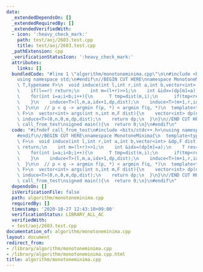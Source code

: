 ```yaml
---
data:
  _extendedDependsOn: []
  _extendedRequiredBy: []
  _extendedVerifiedWith:
  - icon: ':heavy_check_mark:'
    path: test/aoj/2603.test.cpp
    title: test/aoj/2603.test.cpp
  _pathExtension: cpp
  _verificationStatusIcon: ':heavy_check_mark:'
  attributes:
    links: []
  bundledCode: "#line 1 \"algorithm/monotoneminima.cpp\"\n\n#include <bits/stdc++.h>\n\
    using namespace std;\n#endif\n//BEGIN CUT HERE\nnamespace MonotoneMinima{\n  template<typename\
    \ T,typename F>\n  void induce(int l,int r,int a,int b,vector<int> &dp,F dist){\n\
    \    if(l==r) return;\n    int m=(l+r)>>1;\n    int &idx=(dp[m]=a);\n    T res=dist(m,idx);\n\
    \    for(int i=a;i<b;i++){\n      T tmp=dist(m,i);\n      if(tmp<res) res=tmp,idx=i;\n\
    \    }\n    induce<T>(l,m,a,idx+1,dp,dist);\n    induce<T>(m+1,r,idx,b,dp,dist);\n\
    \  }\n\n  // p < q -> argmin f(p, *) < argmin f(q, *)\n  template<typename T,typename\
    \ F>\n  vector<int> args(int n,int m,F dist){\n    vector<int> dp(n,-1);\n   \
    \ induce<T>(0,n,0,m,dp,dist);\n    return dp;\n  }\n}\n//END CUT HERE\n#ifndef\
    \ call_from_test\nsigned main(){\n  return 0;\n}\n#endif\n"
  code: "#ifndef call_from_test\n#include <bits/stdc++.h>\nusing namespace std;\n\
    #endif\n//BEGIN CUT HERE\nnamespace MonotoneMinima{\n  template<typename T,typename\
    \ F>\n  void induce(int l,int r,int a,int b,vector<int> &dp,F dist){\n    if(l==r)\
    \ return;\n    int m=(l+r)>>1;\n    int &idx=(dp[m]=a);\n    T res=dist(m,idx);\n\
    \    for(int i=a;i<b;i++){\n      T tmp=dist(m,i);\n      if(tmp<res) res=tmp,idx=i;\n\
    \    }\n    induce<T>(l,m,a,idx+1,dp,dist);\n    induce<T>(m+1,r,idx,b,dp,dist);\n\
    \  }\n\n  // p < q -> argmin f(p, *) < argmin f(q, *)\n  template<typename T,typename\
    \ F>\n  vector<int> args(int n,int m,F dist){\n    vector<int> dp(n,-1);\n   \
    \ induce<T>(0,n,0,m,dp,dist);\n    return dp;\n  }\n}\n//END CUT HERE\n#ifndef\
    \ call_from_test\nsigned main(){\n  return 0;\n}\n#endif\n"
  dependsOn: []
  isVerificationFile: false
  path: algorithm/monotoneminima.cpp
  requiredBy: []
  timestamp: '2020-10-27 12:43:10+09:00'
  verificationStatus: LIBRARY_ALL_AC
  verifiedWith:
  - test/aoj/2603.test.cpp
documentation_of: algorithm/monotoneminima.cpp
layout: document
redirect_from:
- /library/algorithm/monotoneminima.cpp
- /library/algorithm/monotoneminima.cpp.html
title: algorithm/monotoneminima.cpp
---
```

